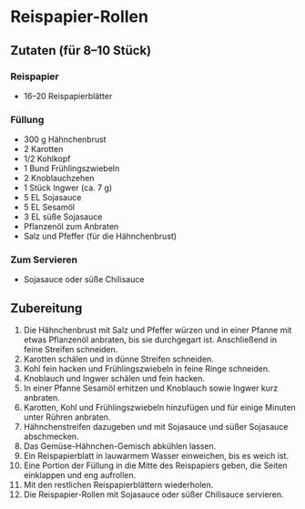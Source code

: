 # Reispapier-Rollen  

## Zutaten (für 8–10 Stück)  

### Reispapier  
- 16–20 Reispapierblätter  

### Füllung  
- 300 g Hähnchenbrust  
- 2 Karotten  
- 1/2 Kohlkopf  
- 1 Bund Frühlingszwiebeln  
- 2 Knoblauchzehen  
- 1 Stück Ingwer (ca. 7 g)  
- 5 EL Sojasauce  
- 5 EL Sesamöl  
- 3 EL süße Sojasauce  
- Pflanzenöl zum Anbraten  
- Salz und Pfeffer (für die Hähnchenbrust)  

### Zum Servieren  
- Sojasauce oder süße Chilisauce  

## Zubereitung  

1. Die Hähnchenbrust mit Salz und Pfeffer würzen und in einer Pfanne mit etwas Pflanzenöl anbraten, bis sie durchgegart ist. Anschließend in feine Streifen schneiden.  
2. Karotten schälen und in dünne Streifen schneiden.  
3. Kohl fein hacken und Frühlingszwiebeln in feine Ringe schneiden.  
4. Knoblauch und Ingwer schälen und fein hacken.  
5. In einer Pfanne Sesamöl erhitzen und Knoblauch sowie Ingwer kurz anbraten.  
6. Karotten, Kohl und Frühlingszwiebeln hinzufügen und für einige Minuten unter Rühren anbraten.  
7. Hähnchenstreifen dazugeben und mit Sojasauce und süßer Sojasauce abschmecken.  
8. Das Gemüse-Hähnchen-Gemisch abkühlen lassen.  
9. Ein Reispapierblatt in lauwarmem Wasser einweichen, bis es weich ist.  
10. Eine Portion der Füllung in die Mitte des Reispapiers geben, die Seiten einklappen und eng aufrollen.  
11. Mit den restlichen Reispapierblättern wiederholen.  
12. Die Reispapier-Rollen mit Sojasauce oder süßer Chilisauce servieren.  
